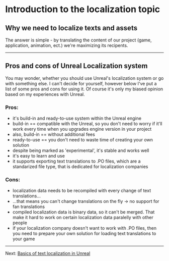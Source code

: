 # Introduction to the localization topic

## Why we need to localize texts and assets
The answer is simple - by translating the content of our project (game, application, animation, ect.) we're maximizing its recipents.

------
## Pros and cons of Unreal Localization system
You may wonder, whether you should use Unreal's localization system or go with something else. I can't decide for yourself, however below I've put a list of some pros and cons for using it. Of course it's only my biased opinion based on my experiences with Unreal.
### Pros:
- it's build-in and ready-to-use system within the Unreal engine
- build-in == compatible with the Unreal, so you don't need to worry if it'll work every time when you upgrades engine version in your project
- also, build-in == without additional fees
- ready-to-use == you don't need to waste time of creating your own solution
- despite being marked as 'experimental', it's stable and works well
- it's easy to learn and use
- it supports exporting text translations to .PO files, which are a standarized file type, that is dedicated for localization companies
### Cons:
- localization data needs to be recompiled with every change of text translations...
- ...that means you can't change translations on the fly -> no support for fan translations
- compiled localization data is binary data, so it can't be merged. That make it hard to work on certain localization data paralelly with other people 
- if your localization company doesn't want to work with .PO files, then you need to prepare your own solution for loading text translations to your game

---
Next: [Basics of text localization in Unreal](2_TextLocalizationBasics/Basics-of-text-localization-in-Unreal.md)